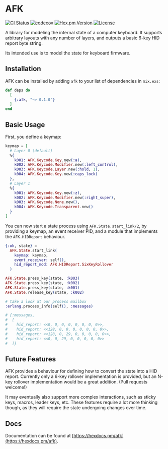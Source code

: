 # AFK

[![CI Status](https://github.com/nerves-keyboard/afk/workflows/CI/badge.svg)](https://github.com/nerves-keyboard/afk/actions)
[![codecov](https://codecov.io/gh/nerves-keyboard/afk/branch/main/graph/badge.svg)](https://codecov.io/gh/nerves-keyboard/afk)
[![Hex.pm Version](https://img.shields.io/hexpm/v/afk.svg?style=flat)](https://hex.pm/packages/afk)
[![License](https://img.shields.io/hexpm/l/afk.svg)](LICENSE.md)

A library for modeling the internal state of a computer keyboard. It supports
arbitrary layouts with any number of layers, and outputs a basic 6-key HID
report byte string.

Its intended use is to model the state for keyboard firmware.

## Installation

AFK can be installed by adding `afk` to your list of dependencies in `mix.exs`:

```elixir
def deps do
  [
    {:afk, "~> 0.1.0"}
  ]
end
```

## Basic Usage

First, you define a keymap:

```elixir
keymap = [
  # Layer 0 (default)
  %{
    k001: AFK.Keycode.Key.new(:a),
    k002: AFK.Keycode.Modifier.new(:left_control),
    k003: AFK.Keycode.Layer.new(:hold, 1),
    k004: AFK.Keycode.Key.new(:caps_lock)
  },
  # Layer 1
  %{
    k001: AFK.Keycode.Key.new(:z),
    k002: AFK.Keycode.Modifier.new(:right_super),
    k003: AFK.Keycode.None.new(),
    k004: AFK.Keycode.Transparent.new()
  }
]
```

You can now start a state process using `AFK.State.start_link/2`, by providing a
keymap, an event receiver PID, and a module that implements the `AFK.HIDReport`
behaviour.

```elixir
{:ok, state} =
  AFK.State.start_link(
    keymap: keymap,
    event_receiver: self(),
    hid_report_mod: AFK.HIDReport.SixKeyRollover
  )

AFK.State.press_key(state, :k003)
AFK.State.press_key(state, :k002)
AFK.State.press_key(state, :k001)
AFK.State.release_key(state, :k002)

# take a look at our process mailbox
:erlang.process_info(self(), :messages)

# {:messages,
#  [
#    hid_report: <<0, 0, 0, 0, 0, 0, 0, 0>>,
#    hid_report: <<128, 0, 0, 0, 0, 0, 0, 0>>,
#    hid_report: <<128, 0, 29, 0, 0, 0, 0, 0>>,
#    hid_report: <<0, 0, 29, 0, 0, 0, 0, 0>>
#  ]}
```

## Future Features

AFK provides a behaviour for defining how to convert the state into a HID
report. Currently only a 6-key rollover implementation is provided, but an N-key
rollover implementation would be a great addition. (Pull requests welcome!)

It may eventually also support more complex interactions, such as sticky keys,
macros, leader keys, etc. These features require a lot more thinking though, as
they will require the state undergoing changes over time.

## Docs

Documentation can be found at [https://hexdocs.pm/afk](https://hexdocs.pm/afk).

